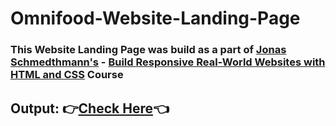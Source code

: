 # Omnifood-Website-Landing-Page
 
 ### This Website Landing Page was build as a part of [Jonas Schmedthmann's](https://codingheroes.io/) - [Build Responsive Real-World Websites with HTML and CSS](https://www.udemy.com/course/design-and-develop-a-killer-website-with-html5-and-css3/) Course

## Output: 👉[Check Here](https://vasu-omnifood-website-landing-page.netlify.app/)👈
